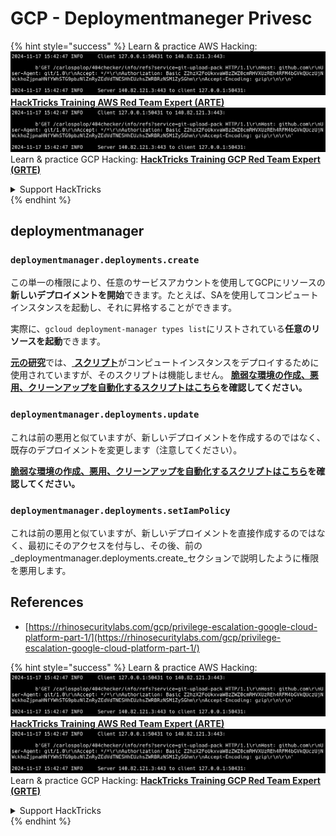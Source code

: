 # GCP - Deploymentmaneger Privesc

{% hint style="success" %}
Learn & practice AWS Hacking:<img src="../../../.gitbook/assets/image (1).png" alt="" data-size="line">[**HackTricks Training AWS Red Team Expert (ARTE)**](https://training.hacktricks.xyz/courses/arte)<img src="../../../.gitbook/assets/image (1).png" alt="" data-size="line">\
Learn & practice GCP Hacking: <img src="../../../.gitbook/assets/image (2).png" alt="" data-size="line">[**HackTricks Training GCP Red Team Expert (GRTE)**<img src="../../../.gitbook/assets/image (2).png" alt="" data-size="line">](https://training.hacktricks.xyz/courses/grte)

<details>

<summary>Support HackTricks</summary>

* Check the [**subscription plans**](https://github.com/sponsors/carlospolop)!
* **Join the** 💬 [**Discord group**](https://discord.gg/hRep4RUj7f) or the [**telegram group**](https://t.me/peass) or **follow** us on **Twitter** 🐦 [**@hacktricks\_live**](https://twitter.com/hacktricks\_live)**.**
* **Share hacking tricks by submitting PRs to the** [**HackTricks**](https://github.com/carlospolop/hacktricks) and [**HackTricks Cloud**](https://github.com/carlospolop/hacktricks-cloud) github repos.

</details>
{% endhint %}

## deploymentmanager

### `deploymentmanager.deployments.create`

この単一の権限により、任意のサービスアカウントを使用してGCPにリソースの**新しいデプロイメントを開始**できます。たとえば、SAを使用してコンピュートインスタンスを起動し、それに昇格することができます。

実際に、`gcloud deployment-manager types list`にリストされている**任意のリソースを起動**できます。

[**元の研究**](https://rhinosecuritylabs.com/gcp/privilege-escalation-google-cloud-platform-part-1/)では、[ **スクリプト**](https://github.com/RhinoSecurityLabs/GCP-IAM-Privilege-Escalation/blob/master/ExploitScripts/deploymentmanager.deployments.create.py)がコンピュートインスタンスをデプロイするために使用されていますが、そのスクリプトは機能しません。 [**脆弱な環境の作成、悪用、クリーンアップを自動化するスクリプトはこちら**](https://github.com/carlospolop/gcp\_privesc\_scripts/blob/main/tests/1-deploymentmanager.deployments.create.sh)**を確認してください。**

### `deploymentmanager.deployments.update`

これは前の悪用と似ていますが、新しいデプロイメントを作成するのではなく、既存のデプロイメントを変更します（注意してください）。

[**脆弱な環境の作成、悪用、クリーンアップを自動化するスクリプトはこちら**](https://github.com/carlospolop/gcp\_privesc\_scripts/blob/main/tests/e-deploymentmanager.deployments.update.sh)**を確認してください。**

### `deploymentmanager.deployments.setIamPolicy`

これは前の悪用と似ていますが、新しいデプロイメントを直接作成するのではなく、最初にそのアクセスを付与し、その後、前の_deploymentmanager.deployments.create_セクションで説明したように権限を悪用します。

## References

* [https://rhinosecuritylabs.com/gcp/privilege-escalation-google-cloud-platform-part-1/](https://rhinosecuritylabs.com/gcp/privilege-escalation-google-cloud-platform-part-1/)

{% hint style="success" %}
Learn & practice AWS Hacking:<img src="../../../.gitbook/assets/image (1).png" alt="" data-size="line">[**HackTricks Training AWS Red Team Expert (ARTE)**](https://training.hacktricks.xyz/courses/arte)<img src="../../../.gitbook/assets/image (1).png" alt="" data-size="line">\
Learn & practice GCP Hacking: <img src="../../../.gitbook/assets/image (2).png" alt="" data-size="line">[**HackTricks Training GCP Red Team Expert (GRTE)**<img src="../../../.gitbook/assets/image (2).png" alt="" data-size="line">](https://training.hacktricks.xyz/courses/grte)

<details>

<summary>Support HackTricks</summary>

* Check the [**subscription plans**](https://github.com/sponsors/carlospolop)!
* **Join the** 💬 [**Discord group**](https://discord.gg/hRep4RUj7f) or the [**telegram group**](https://t.me/peass) or **follow** us on **Twitter** 🐦 [**@hacktricks\_live**](https://twitter.com/hacktricks\_live)**.**
* **Share hacking tricks by submitting PRs to the** [**HackTricks**](https://github.com/carlospolop/hacktricks) and [**HackTricks Cloud**](https://github.com/carlospolop/hacktricks-cloud) github repos.

</details>
{% endhint %}
